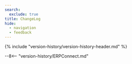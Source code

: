 ```yaml
---
search:
  exclude: true
title: ChangeLog
hide:
  - navigation
  - feedback
---
```


{% include "version-history/version-history-header.md" %}

--8<-- "version-history/ERPConnect.md"

<!---
Tabs:

=== "Xtract Universal"

    --8<-- "version-history/XtractUniversal.md"

=== "Theobald Extractors"

    --8<-- "version-history/TheobaldExtractors.md"
	
-->
